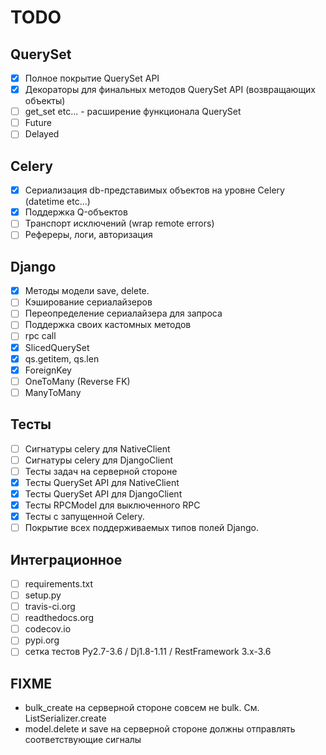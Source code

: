 TODO
====

QuerySet
--------

- [x] Полное покрытие QuerySet API
- [x] Декораторы для финальных методов QuerySet API (возвращающих объекты)
- [ ] get_set etc... - расширение функционала QuerySet
- [ ] Future
- [ ] Delayed

Celery
------
- [x] Сериализация db-представимых объектов на уровне Celery (datetime etc...)
- [x] Поддержка Q-объектов
- [ ] Транспорт исключений (wrap remote errors)
- [ ] Рефереры, логи, авторизация

Django
------
- [x] Методы модели save, delete.
- [ ] Кэширование сериалайзеров
- [ ] Переопределение сериалайзера для запроса
- [ ] Поддержка своих кастомных методов
- [ ] rpc call
- [x] SlicedQuerySet
- [x] qs.getitem, qs.len
- [x] ForeignKey
- [ ] OneToMany (Reverse FK)
- [ ] ManyToMany

Тесты
-----
- [ ] Сигнатуры celery для NativeClient
- [ ] Сигнатуры celery для DjangoClient
- [ ] Тесты задач на серверной стороне
- [x] Тесты QuerySet API для NativeClient
- [x] Тесты QuerySet API для DjangoClient
- [x] Тесты RPCModel для выключенного RPC
- [x] Тесты с запущенной Celery.
- [ ] Покрытие всех поддерживаемых типов полей Django.

Интеграционное
--------------

- [ ] requirements.txt
- [ ] setup.py
- [ ] travis-ci.org
- [ ] readthedocs.org
- [ ] codecov.io
- [ ] pypi.org
- [ ] сетка тестов Py2.7-3.6 / Dj1.8-1.11 / RestFramework 3.x-3.6

FIXME
-----

* bulk_create на серверной стороне совсем не bulk. См. ListSerializer.create
* model.delete и save на серверной стороне должны отправлять соответствующие 
сигналы
